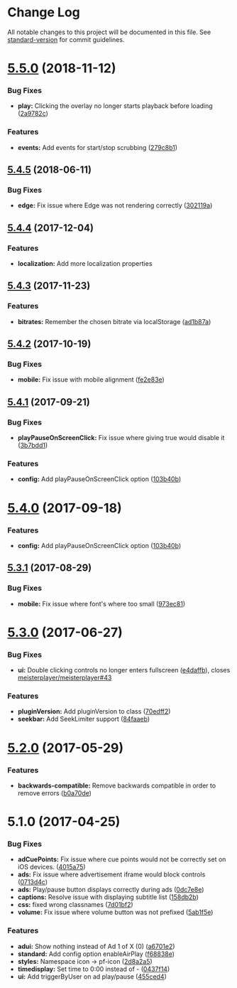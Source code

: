 # Change Log

All notable changes to this project will be documented in this file. See [standard-version](https://github.com/conventional-changelog/standard-version) for commit guidelines.

<a name="5.5.0"></a>
# [5.5.0](https://github.com/meisterplayer/ui-standardui/compare/v5.4.5...v5.5.0) (2018-11-12)


### Bug Fixes

* **play:** Clicking the overlay no longer starts playback before loading ([2a9782c](https://github.com/meisterplayer/ui-standardui/commit/2a9782c))


### Features

* **events:** Add events for start/stop scrubbing ([279c8b1](https://github.com/meisterplayer/ui-standardui/commit/279c8b1))



<a name="5.4.5"></a>
## [5.4.5](https://github.com/meisterplayer/ui-standardui/compare/v5.4.4...v5.4.5) (2018-06-11)


### Bug Fixes

* **edge:** Fix issue where Edge was not rendering correctly ([302119a](https://github.com/meisterplayer/ui-standardui/commit/302119a))



<a name="5.4.4"></a>
## [5.4.4](https://github.com/meisterplayer/ui-standardui/compare/v5.4.3...v5.4.4) (2017-12-04)

### Features
* **localization:** Add more localization properties


<a name="5.4.3"></a>
## [5.4.3](https://github.com/meisterplayer/ui-standardui/compare/v5.4.2...v5.4.3) (2017-11-23)


### Features

* **bitrates:** Remember the chosen bitrate via localStorage ([ad1b87a](https://github.com/meisterplayer/ui-standardui/commit/ad1b87a))



<a name="5.4.2"></a>
## [5.4.2](https://github.com/meisterplayer/ui-standardui/compare/v5.4.1...v5.4.2) (2017-10-19)


### Bug Fixes

* **mobile:** Fix issue with mobile alignment ([fe2e83e](https://github.com/meisterplayer/ui-standardui/commit/fe2e83e))



<a name="5.4.1"></a>
## [5.4.1](https://github.com/meisterplayer/ui-standardui/compare/v5.3.1...v5.4.1) (2017-09-21)


### Bug Fixes

* **playPauseOnScreenClick:** Fix issue where giving true would disable it ([3b7bdd1](https://github.com/meisterplayer/ui-standardui/commit/3b7bdd1))


### Features

* **config:** Add playPauseOnScreenClick option ([103b40b](https://github.com/meisterplayer/ui-standardui/commit/103b40b))



<a name="5.4.0"></a>
# [5.4.0](https://github.com/meisterplayer/ui-standardui/compare/v5.3.1...v5.4.0) (2017-09-18)


### Features

* **config:** Add playPauseOnScreenClick option ([103b40b](https://github.com/meisterplayer/ui-standardui/commit/103b40b))



<a name="5.3.1"></a>
## [5.3.1](https://github.com/meisterplayer/ui-standardui/compare/v5.3.0...v5.3.1) (2017-08-29)


### Bug Fixes

* **mobile:** Fix issue where font's where too small ([973ec81](https://github.com/meisterplayer/ui-standardui/commit/973ec81))



<a name="5.3.0"></a>
# [5.3.0](https://github.com/meisterplayer/ui-standardui/compare/v5.2.0...v5.3.0) (2017-06-27)


### Bug Fixes

* **ui:** Double clicking controls no longer enters fullscreen ([e4daffb](https://github.com/meisterplayer/ui-standardui/commit/e4daffb)), closes [meisterplayer/meisterplayer#43](https://github.com/meisterplayer/meisterplayer/issues/43)


### Features

* **pluginVersion:** Add pluginVersion to class ([70edff2](https://github.com/meisterplayer/ui-standardui/commit/70edff2))
* **seekbar:** Add SeekLimiter support ([84faaeb](https://github.com/meisterplayer/ui-standardui/commit/84faaeb))



<a name="5.2.0"></a>
# [5.2.0](https://github.com/meisterplayer/ui-standardui/compare/v5.1.0...v5.2.0) (2017-05-29)


### Features

* **backwards-compatible:** Remove backwards compatible in order to remove errors ([b0a70de](https://github.com/meisterplayer/ui-standardui/commit/b0a70de))



<a name="5.1.0"></a>
# 5.1.0 (2017-04-25)


### Bug Fixes

* **adCuePoints:** Fix issue where cue points would not be correctly set on iOS devices. ([4015a75](https://github.com/meisterplayer/ui-standardui/commit/4015a75))
* **ads:** Fix issue where advertisement iframe would block controls ([0713d4c](https://github.com/meisterplayer/ui-standardui/commit/0713d4c))
* **ads:** Play/pause button displays correctly during ads ([0dc7e8e](https://github.com/meisterplayer/ui-standardui/commit/0dc7e8e))
* **captions:** Resolve issue with displaying subtitle list ([158db2b](https://github.com/meisterplayer/ui-standardui/commit/158db2b))
* **css:** fixed wrong classnames ([7d01bf2](https://github.com/meisterplayer/ui-standardui/commit/7d01bf2))
* **volume:** Fix issue where volume button was not prefixed ([5ab1f5e](https://github.com/meisterplayer/ui-standardui/commit/5ab1f5e))


### Features

* **adui:** Show nothing instead of Ad 1 of X (0) ([a6701e2](https://github.com/meisterplayer/ui-standardui/commit/a6701e2))
* **standard:** Add config option enableAirPlay ([f68838e](https://github.com/meisterplayer/ui-standardui/commit/f68838e))
* **styles:** Namespace icon -> pf-icon ([2d8a2a5](https://github.com/meisterplayer/ui-standardui/commit/2d8a2a5))
* **timedisplay:** Set time to 0:00 instead of - ([0437f14](https://github.com/meisterplayer/ui-standardui/commit/0437f14))
* **ui:** Add triggerByUser on ad play/pause ([455ced4](https://github.com/meisterplayer/ui-standardui/commit/455ced4))
